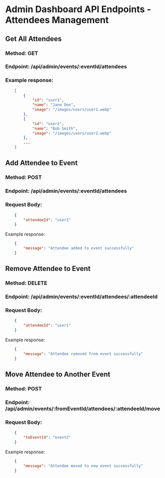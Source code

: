 
# Admin Dashboard API Endpoints - Attendees Management
## Get All Attendees
### Method: GET
### Endpoint: /api/admin/events/:eventId/attendees
### Example response:
```json
    [
        { 
            "id": "user1", 
            "name": "Jane Doe", 
            "image": "/images/users/user1.webp" 
        },
        { 
            "id": "user2", 
            "name": "Bob Smith", 
            "image": "/images/users/user2.webp" 
        },
        ...
    ]

```

## Add Attendee to Event
### Method: POST
### Endpoint: /api/admin/events/:eventId/attendees
### Request Body:
```json
    {
        "attendeeId": "user1"
    }
```
Example response:
```json
    {
        "message": "Attendee added to event successfully"
    }
```

## Remove Attendee to Event
### Method: DELETE
### Endpoint: /api/admin/events/:eventId/attendees/:attendeeId
### Request Body:
```json
    {
        "attendeeId": "user1"
    }
```
Example response:
```json
    {
        "message": "Attendee removed from event successfully"
    }
```

## Move Attendee to Another Event
### Method: POST
### Endpoint: /api/admin/events/:fromEventId/attendees/:attendeeId/move
### Request Body:
```json
    {
        "toEventId": "event2"
    }
```
Example response:
```json
    {
        "message": "Attendee moved to new event successfully"
    }
```